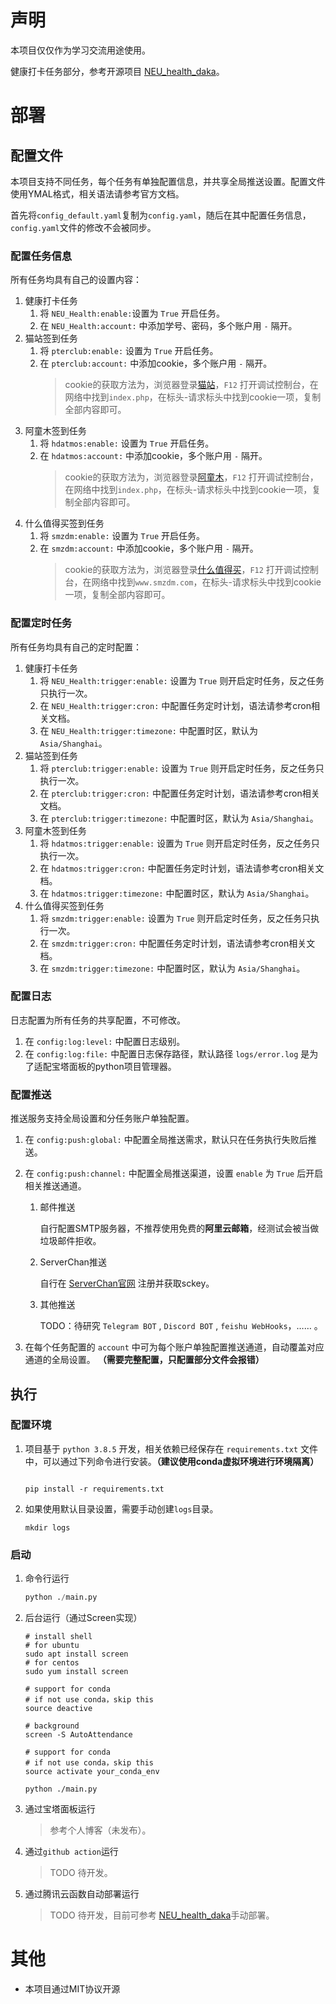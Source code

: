 # 声明

本项目仅仅作为学习交流用途使用。


健康打卡任务部分，参考开源项目 [NEU_health_daka](https://github.com/Bmaili/NEU_health_daka)。

# 部署

## 配置文件

本项目支持不同任务，每个任务有单独配置信息，并共享全局推送设置。配置文件使用YMAL格式，相关语法请参考官方文档。

首先将`config_default.yaml`复制为`config.yaml`，随后在其中配置任务信息，`config.yaml`文件的修改不会被同步。

### 配置任务信息

所有任务均具有自己的设置内容：

1. 健康打卡任务
   1. 将 `NEU_Health:enable:`设置为 `True` 开启任务。
   2. 在 `NEU_Health:account:` 中添加学号、密码，多个账户用 `-` 隔开。
2. 猫站签到任务
   1. 将 `pterclub:enable:` 设置为 `True` 开启任务。 
   2. 在 `pterclub:account:` 中添加cookie，多个账户用 `-` 隔开。
      > cookie的获取方法为，浏览器登录[猫站](https://pterclub.com/)，`F12` 打开调试控制台，在网络中找到`index.php`，在标头-请求标头中找到cookie一项，复制全部内容即可。
3. 阿童木签到任务
   1. 将 `hdatmos:enable:` 设置为 `True` 开启任务。 
   2. 在 `hdatmos:account:` 中添加cookie，多个账户用 `-` 隔开。
        > cookie的获取方法为，浏览器登录[阿童木](https://hdatmos.com/)，`F12` 打开调试控制台，在网络中找到`index.php`，在标头-请求标头中找到cookie一项，复制全部内容即可。
4. 什么值得买签到任务
   1. 将 `smzdm:enable:` 设置为 `True` 开启任务。 
   2. 在 `smzdm:account:` 中添加cookie，多个账户用 `-` 隔开。
        > cookie的获取方法为，浏览器登录[什么值得买](https://www.smzdm.com/)，`F12` 打开调试控制台，在网络中找到`www.smzdm.com`，在标头-请求标头中找到cookie一项，复制全部内容即可。   

### 配置定时任务

所有任务均具有自己的定时配置：

1. 健康打卡任务
   1. 将 `NEU_Health:trigger:enable:` 设置为 `True` 则开启定时任务，反之任务只执行一次。 
   2. 在 `NEU_Health:trigger:cron:` 中配置任务定时计划，语法请参考cron相关文档。
   3. 在 `NEU_Health:trigger:timezone:` 中配置时区，默认为 `Asia/Shanghai`。
2. 猫站签到任务
   1. 将 `pterclub:trigger:enable:` 设置为 `True` 则开启定时任务，反之任务只执行一次。 
   2. 在 `pterclub:trigger:cron:` 中配置任务定时计划，语法请参考cron相关文档。
   3. 在 `pterclub:trigger:timezone:` 中配置时区，默认为 `Asia/Shanghai`。
3. 阿童木签到任务
   1. 将 `hdatmos:trigger:enable:` 设置为 `True` 则开启定时任务，反之任务只执行一次。 
   2. 在 `hdatmos:trigger:cron:` 中配置任务定时计划，语法请参考cron相关文档。
   3. 在 `hdatmos:trigger:timezone:` 中配置时区，默认为 `Asia/Shanghai`。
4. 什么值得买签到任务
   1. 将 `smzdm:trigger:enable:` 设置为 `True` 则开启定时任务，反之任务只执行一次。 
   2. 在 `smzdm:trigger:cron:` 中配置任务定时计划，语法请参考cron相关文档。
   3. 在 `smzdm:trigger:timezone:` 中配置时区，默认为 `Asia/Shanghai`。
### 配置日志

日志配置为所有任务的共享配置，不可修改。

1. 在 `config:log:level:` 中配置日志级别。
2. 在 `config:log:file:` 中配置日志保存路径，默认路径 `logs/error.log` 是为了适配宝塔面板的python项目管理器。

### 配置推送

推送服务支持全局设置和分任务账户单独配置。

1. 在 `config:push:global:` 中配置全局推送需求，默认只在任务执行失败后推送。
2. 在 `config:push:channel:` 中配置全局推送渠道，设置 `enable` 为 `True` 后开启相关推送通道。

    1. 邮件推送

        自行配置SMTP服务器，不推荐使用免费的**阿里云邮箱**，经测试会被当做垃圾邮件拒收。

    1. ServerChan推送

        自行在 [ServerChan官网](https://sct.ftqq.com/) 注册并获取sckey。

    2. 其他推送
   
        TODO：待研究 `Telegram BOT` , `Discord BOT` , `feishu WebHooks`，…… 。

3. 在每个任务配置的 `account` 中可为每个账户单独配置推送通道，自动覆盖对应通道的全局设置。 **（需要完整配置，只配置部分文件会报错）**

## 执行

### 配置环境
1. 项目基于 `python 3.8.5` 开发，相关依赖已经保存在 `requirements.txt` 文件中，可以通过下列命令进行安装。**（建议使用conda虚拟环境进行环境隔离）**
   ```shell

   pip install -r requirements.txt
   ```
2. 如果使用默认目录设置，需要手动创建`logs`目录。
   ```shell
   mkdir logs
   ```


### 启动

1. 命令行运行
   ```python
   python ./main.py
   ```
2. 后台运行（通过Screen实现）
   ```shell
   # install shell
   # for ubuntu
   sudo apt install screen
   # for centos
   sudo yum install screen

   # support for conda
   # if not use conda，skip this
   source deactive

   # background
   screen -S AutoAttendance

   # support for conda
   # if not use conda，skip this
   source activate your_conda_env

   python ./main.py
   ``` 
3. 通过宝塔面板运行
   > 参考个人博客（未发布）。
4. 通过`github action`运行
   > TODO 待开发。
5. 通过腾讯云函数自动部署运行
   > TODO 待开发，目前可参考 [NEU_health_daka](https://github.com/Bmaili/NEU_health_daka)手动部署。

# 其他

* 本项目通过MIT协议开源

